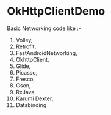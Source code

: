 # OkHttpClientDemo
Basic Networking code like :-
1. Volley,
2. Retrofit,
3. FastAndroidNetworking,
4. OkhttpClient, 
5. Glide, 
6. Picasso,
7. Fresco,
8. Gson,
9. RxJava,
10. Karumi Dexter,
11. Databinding
